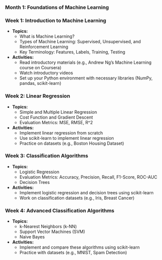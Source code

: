 ### Month 1: Foundations of Machine Learning

### Week 1: Introduction to Machine Learning

- **Topics:**
    - What is Machine Learning?
    - Types of Machine Learning: Supervised, Unsupervised, and Reinforcement Learning
    - Key Terminology: Features, Labels, Training, Testing
- **Activities:**
    - Read introductory materials (e.g., Andrew Ng’s Machine Learning course on Coursera)
    - Watch introductory videos
    - Set up your Python environment with necessary libraries (NumPy, pandas, scikit-learn)

### Week 2: Linear Regression

- **Topics:**
    - Simple and Multiple Linear Regression
    - Cost Function and Gradient Descent
    - Evaluation Metrics: MSE, RMSE, R^2
- **Activities:**
    - Implement linear regression from scratch
    - Use scikit-learn to implement linear regression
    - Practice on datasets (e.g., Boston Housing Dataset)

### Week 3: Classification Algorithms

- **Topics:**
    - Logistic Regression
    - Evaluation Metrics: Accuracy, Precision, Recall, F1-Score, ROC-AUC
    - Decision Trees
- **Activities:**
    - Implement logistic regression and decision trees using scikit-learn
    - Work on classification datasets (e.g., Iris, Breast Cancer)

### Week 4: Advanced Classification Algorithms

- **Topics:**
    - k-Nearest Neighbors (k-NN)
    - Support Vector Machines (SVM)
    - Naive Bayes
- **Activities:**
    - Implement and compare these algorithms using scikit-learn
    - Practice with datasets (e.g., MNIST, Spam Detection)